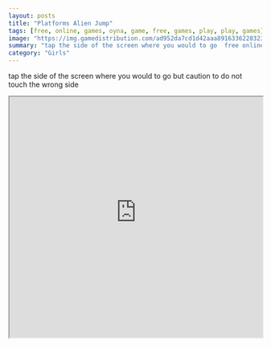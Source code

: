 ```yaml
---
layout: posts
title: "Platforms Alien Jump"
tags: [free, online, games, oyna, game, free, games, play, play, games]
image: "https://img.gamedistribution.com/ad952da7cd1d42aaa89163362283236d.jpg"
summary: "tap the side of the screen where you would to go  free online games oyna game free games play play games"
category: "Girls"
---
```


tap the side of the screen where you would to go but caution to do not touch the wrong side

<iframe width="100%" height="480px;" src="https://html5.gamedistribution.com/ad952da7cd1d42aaa89163362283236d/"></iframe>